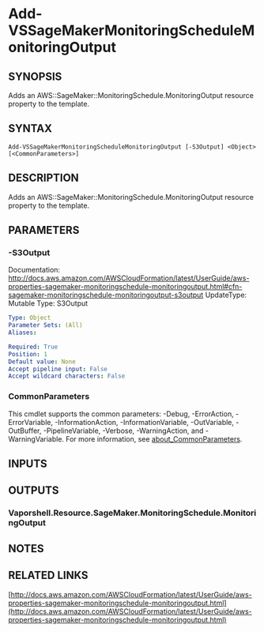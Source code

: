# Add-VSSageMakerMonitoringScheduleMonitoringOutput

## SYNOPSIS
Adds an AWS::SageMaker::MonitoringSchedule.MonitoringOutput resource property to the template.

## SYNTAX

```
Add-VSSageMakerMonitoringScheduleMonitoringOutput [-S3Output] <Object> [<CommonParameters>]
```

## DESCRIPTION
Adds an AWS::SageMaker::MonitoringSchedule.MonitoringOutput resource property to the template.

## PARAMETERS

### -S3Output
Documentation: http://docs.aws.amazon.com/AWSCloudFormation/latest/UserGuide/aws-properties-sagemaker-monitoringschedule-monitoringoutput.html#cfn-sagemaker-monitoringschedule-monitoringoutput-s3output
UpdateType: Mutable
Type: S3Output

```yaml
Type: Object
Parameter Sets: (All)
Aliases:

Required: True
Position: 1
Default value: None
Accept pipeline input: False
Accept wildcard characters: False
```

### CommonParameters
This cmdlet supports the common parameters: -Debug, -ErrorAction, -ErrorVariable, -InformationAction, -InformationVariable, -OutVariable, -OutBuffer, -PipelineVariable, -Verbose, -WarningAction, and -WarningVariable. For more information, see [about_CommonParameters](http://go.microsoft.com/fwlink/?LinkID=113216).

## INPUTS

## OUTPUTS

### Vaporshell.Resource.SageMaker.MonitoringSchedule.MonitoringOutput
## NOTES

## RELATED LINKS

[http://docs.aws.amazon.com/AWSCloudFormation/latest/UserGuide/aws-properties-sagemaker-monitoringschedule-monitoringoutput.html](http://docs.aws.amazon.com/AWSCloudFormation/latest/UserGuide/aws-properties-sagemaker-monitoringschedule-monitoringoutput.html)

